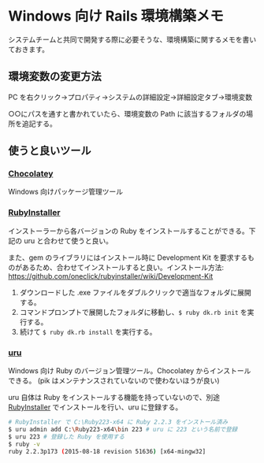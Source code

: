 # Windows 向け Rails 環境構築メモ

システムチームと共同で開発する際に必要そうな、環境構築に関するメモを書いておきます。

## 環境変数の変更方法

PC を右クリック→プロパティ→システムの詳細設定→詳細設定タブ→環境変数

○○にパスを通すと書かれていたら、環境変数の Path に該当するフォルダの場所を追記する。

## 使うと良いツール

### [Chocolatey](https://chocolatey.org/)

Windows 向けパッケージ管理ツール

### [RubyInstaller](http://rubyinstaller.org/)

インストーラーから各バージョンの Ruby をインストールすることができる。下記の uru と合わせて使うと良い。

また、gem のライブラリにはインストール時に Development Kit を要求するものがあるため、合わせてインストールすると良い。インストール方法: https://github.com/oneclick/rubyinstaller/wiki/Development-Kit

1. ダウンロードした .exe ファイルをダブルクリックで適当なフォルダに展開する。
1. コマンドプロンプトで展開したフォルダに移動し、`$ ruby dk.rb init` を実行する。
1. 続けて `$ ruby dk.rb install` を実行する。

### [uru](https://bitbucket.org/jonforums/uru)

Windows 向け Ruby のバージョン管理ツール。Chocolatey からインストールできる。
(pik はメンテナンスされていないので使わないほうが良い)

uru 自体は Ruby をインストールする機能を持っていないので、別途 [RubyInstaller](http://rubyinstaller.org/) でインストールを行い、uru に登録する。

```sh
# RubyInstaller で C:\Ruby223-x64 に Ruby 2.2.3 をインストール済み
$ uru admin add C:\Ruby223-x64\bin 223 # uru に 223 という名前で登録
$ uru 223 # 登録した Ruby を使用する
$ ruby -v
ruby 2.2.3p173 (2015-08-18 revision 51636) [x64-mingw32]
```
